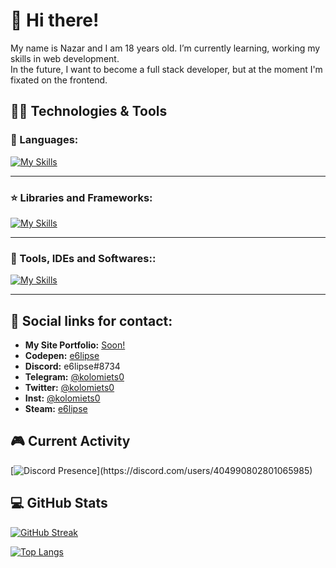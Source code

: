 # 👋 Hi there!

My name is Nazar and I am 18 years old. I’m currently learning, working my skills in web development. <br>
In the future, I want to become a full stack developer, but at the moment I'm fixated on the frontend.

## :man_technologist: Technologies & Tools

### 🧬 Languages: <br>

[![My Skills](https://skillicons.dev/icons?i=html,css,js,ts)](https://skillicons.dev)

___
### ⭐️  Libraries and Frameworks: <br>

[![My Skills](https://skillicons.dev/icons?i=scss,bootstrap,react)](https://skillicons.dev)

___
### 🔧 Tools, IDEs and Softwares:: <br>

[![My Skills](https://skillicons.dev/icons?i=vscode,github,git,figma,blender)](https://skillicons.dev)

___

## 🔗 Social links for contact:

* <b>My Site Portfolio:</b> <a href="">Soon!</a>
* <b>Codepen:</b> <a href='https://codepen.io/e6lipse'>e6lipse</a>
* <b>Discord:</b> e6lipse#8734 <br>
* <b>Telegram:</b> <a href='https://t.me/kolomiets0'>@kolomiets0</a> <br>
* <b>Twitter:</b> <a href='https://twitter.com/kolomiets0'>@kolomiets0</a>
* <b>Inst:</b> <a href='https://www.instagram.com/kolomiets0/'>@kolomiets0</a>
* <b>Steam:</b> <a href='https://steamcommunity.com/profiles/76561198314421690/'>e6lipse</a>

## 🎮 Current Activity

[![Discord Presence](https://lanyard-profile-readme.vercel.app/api/404990802801065985?theme=dark&borderRadius=30px&idleMessage=Probably%20doing%20something%20else...)](https://discord.com/users/404990802801065985)

## 💻 GitHub Stats

[![GitHub Streak](http://github-readme-streak-stats.herokuapp.com?user=e6lipse&theme=synthwave&hide_border=true&date_format=M%20j%5B%2C%20Y%5D&ring=5E366A&fire=FED337&currStreakNum=FED337&currStreakLabel=FED337&sideNums=5E366A&sideLabels=FED337&dates=FFFFFF&background=282A36)](https://git.io/streak-stats)

[![Top Langs](https://github-readme-stats.vercel.app/api/top-langs/?username=e6lipse&layout=compact)](https://github.com/anuraghazra/github-readme-stats)
